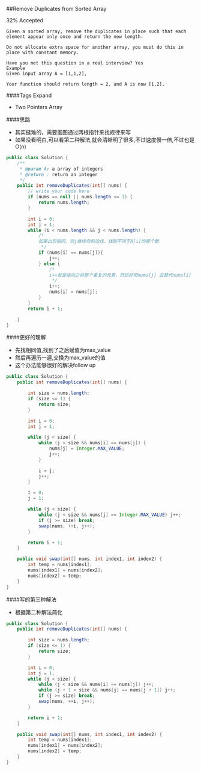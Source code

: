 ##Remove Duplicates from Sorted Array

32% Accepted

	Given a sorted array, remove the duplicates in place such that each element appear only once and return the new length.

	Do not allocate extra space for another array, you must do this in place with constant memory.

	Have you met this question in a real interview? Yes
	Example
	Given input array A = [1,1,2],

    Your function should return length = 2, and A is now [1,2].

####Tags Expand
- Two Pointers Array

####思路
- 其实挺难的，需要画图通过两根指针来找规律来写
- 如果没看明白,可以看第二种解法,就会清晰明了很多,不过速度慢一倍,不过也是O(n)

```java
public class Solution {
    /**
     * @param A: a array of integers
     * @return : return an integer
     */
    public int removeDuplicates(int[] nums) {
        // write your code here
        if (nums == null || nums.length <= 1) {
            return nums.length;
        }

        int i = 0;
        int j = 1;
        while (i < nums.length && j < nums.length) {
        	/*
        	如果出现相同，则j继续向前边找，找到不同于A[i]的那个数
        	 */
            if (nums[i] == nums[j]){
                j++;
            } else {
            	/*
            	i++就是指向之前那个重复的元素，然后好用nums[j] 去替代nums[i]
            	 */
                i++;
                nums[i] = nums[j];
            }
        }
        return i + 1;

    }
}

```

####更好的理解
- 先找相同值,找到了之后赋值为max_value
- 然后再遍历一遍,交换为max_value的值
- 这个办法能够很好的解决follow up

```java
public class Solution {
    public int removeDuplicates(int[] nums) {

        int size = nums.length;
        if (size <= 1) {
            return size;
        }

        int i = 0;
        int j = 1;

        while (j < size) {
            while (j < size && nums[i] == nums[j]) {
                nums[j] = Integer.MAX_VALUE;
                j++;
            }

            i = j;
            j++;
        }

        i = 0;
        j = 1;

        while (j < size) {
            while (j < size && nums[j] == Integer.MAX_VALUE) j++;
            if (j >= size) break;
            swap(nums, ++i, j++);
        }

        return i + 1;
    }

    public void swap(int[] nums, int index1, int index2) {
        int temp = nums[index1];
        nums[index1] = nums[index2];
        nums[index2] = temp;
    }
}
```

####写的第三种解法
- 根据第二种解法简化

```java
public class Solution {
    public int removeDuplicates(int[] nums) {

        int size = nums.length;
        if (size <= 1) {
            return size;
        }

        int i = 0;
        int j = 1;
        while (j < size) {
            while (j < size && nums[i] == nums[j]) j++;
            while (j + 1 < size && nums[j] == nums[j + 1]) j++;
            if (j >= size) break;
            swap(nums, ++i, j++);
        }

        return i + 1;
    }

    public void swap(int[] nums, int index1, int index2) {
        int temp = nums[index1];
        nums[index1] = nums[index2];
        nums[index2] = temp;
    }
}
```
